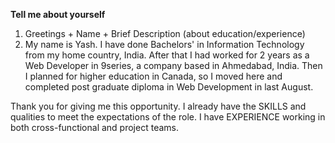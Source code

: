 **Tell me about yourself**    
1. Greetings + Name + Brief Description (about education/experience)   
2. My name is Yash. I have done Bachelors' in Information Technology from my home country, India. After that I had worked for 2 years as a Web Developer in 9series, a company based in Ahmedabad, India. Then I planned for higher education in Canada, so I moved here and completed post graduate diploma in Web Development in last August.   

Thank you for giving me this opportunity. I already have the SKILLS and qualities to meet the expectations of the role. I have EXPERIENCE working in both cross-functional and project teams.   

